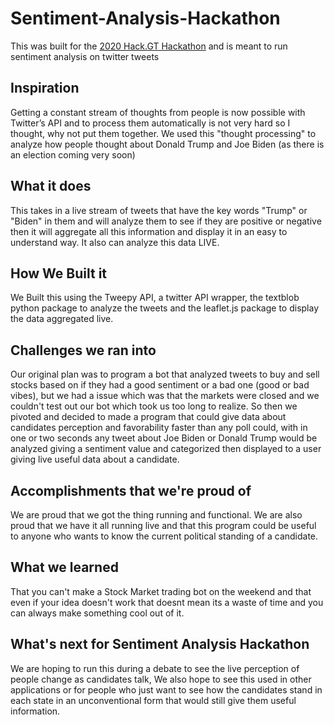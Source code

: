 # Sentiment-Analysis-Hackathon

This was built for the [2020 Hack.GT Hackathon](https://2020.hack.gt/) and is meant to run sentiment analysis on twitter tweets

## Inspiration
Getting a constant stream of thoughts from people is now possible with Twitter’s API and to process them automatically is not very hard so I thought, why not put them together. We used this "thought processing" to analyze how people thought about Donald Trump and Joe Biden (as there is an election coming very soon)

## What it does
This takes in a live stream of tweets that have the key words "Trump" or "Biden" in them and will analyze them to see if they are positive or negative then it will aggregate all this information and display it in an easy to understand way. It also can analyze this data LIVE.

## How We Built it
We Built this using the Tweepy API, a twitter API wrapper, the textblob python package to analyze the tweets and the leaflet.js package to display the data aggregated live.

## Challenges we ran into
Our original plan was to program a bot that analyzed tweets to buy and sell stocks based on if they had a good sentiment or a bad one (good or bad vibes), but we had a issue which was that the markets were closed and we couldn't test out our bot which took us too long to realize. So then we pivoted and decided to made a program that could give data about candidates perception and favorability faster than any poll could, with in one or two seconds any tweet about Joe Biden or Donald Trump would be analyzed giving a sentiment value and categorized then displayed to a user giving live useful data about a candidate.

## Accomplishments that we're proud of
We are proud that we got the thing running and functional. We are also proud that we have it all running live and that this program could be useful to anyone who wants to know the current political standing of a candidate.

## What we learned
That you can't make a Stock Market trading bot on the weekend and that even if your idea doesn't work that doesnt mean its a waste of time and you can always make something cool out of it.

## What's next for Sentiment Analysis Hackathon
We are hoping to run this during a debate to see the live perception of people change as candidates talk, We also hope to see this used in other applications or for people who just want to see how the candidates stand in each state in an unconventional form that would still give them useful information.
